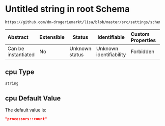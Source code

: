 # Untitled string in root Schema

```txt
https://github.com/dm-drogeriemarkt/lisa/blob/master/src/settings/schema.json#/properties/fact_names/properties/cpu
```




| Abstract            | Extensible | Status         | Identifiable            | Custom Properties | Additional Properties | Access Restrictions | Defined In                                                                               |
| :------------------ | ---------- | -------------- | ----------------------- | :---------------- | --------------------- | ------------------- | ---------------------------------------------------------------------------------------- |
| Can be instantiated | No         | Unknown status | Unknown identifiability | Forbidden         | Allowed               | none                | [settings.schema.json\*](../../src/settings/settings.schema.json "open original schema") |

## cpu Type

`string`

## cpu Default Value

The default value is:

```json
"processors::count"
```
